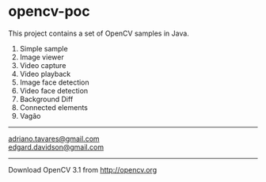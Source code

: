 # opencv-poc

This project contains a set of OpenCV samples in Java.

1. Simple sample
2. Image viewer
3. Video capture
4. Video playback
5. Image face detection
6. Video face detection
7. Background Diff
8. Connected elements
9. Vagão

---
adriano.tavares@gmail.com
</br>
edgard.davidson@gmail.com

---

Download OpenCV 3.1 from http://opencv.org
